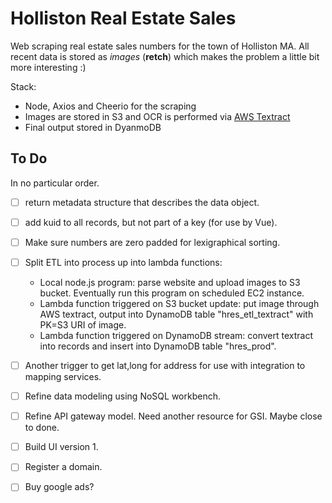 # Holliston Real Estate Sales

Web scraping real estate sales numbers for the town of Holliston MA. All recent data is stored as _images_ (**retch**) which makes the problem a little bit more interesting :)

Stack:

- Node, Axios and Cheerio for the scraping
- Images are stored in S3 and OCR is performed via [AWS Textract](https://aws.amazon.com/textract/)
- Final output stored in DyanmoDB

## To Do

In no particular order.

- [ ] return metadata structure that describes the data object.

- [ ] add kuid to all records, but not part of a key (for use by Vue).

- [ ] Make sure numbers are zero padded for lexigraphical sorting.

- [ ] Split ETL into process up into lambda functions:

  - Local node.js program: parse website and upload images to S3 bucket. Eventually run this program on scheduled EC2 instance.
  - Lambda function triggered on S3 bucket update: put image through AWS textract, output into DynamoDB table "hres_etl_textract" with PK=S3 URI of image.
  - Lambda function triggered on DynamoDB stream: convert textract into records and insert into DynamoDB table "hres_prod".

- [ ] Another trigger to get lat,long for address for use with integration to mapping services.

- [ ] Refine data modeling using NoSQL workbench.

- [ ] Refine API gateway model. Need another resource for GSI. Maybe close to done.

- [ ] Build UI version 1.

- [ ] Register a domain.

- [ ] Buy google ads?
